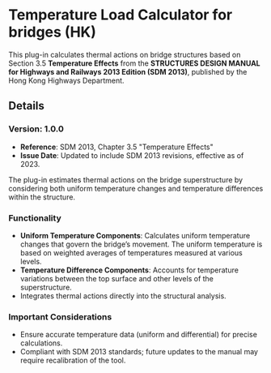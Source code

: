 # Temperature Load Calculator for bridges (HK)

This plug-in calculates thermal actions on bridge structures based on Section 3.5 **Temperature Effects** from the **STRUCTURES DESIGN MANUAL for Highways and Railways 2013 Edition (SDM 2013)**, published by the Hong Kong Highways Department.

## Details

### Version: 1.0.0

- **Reference**: SDM 2013, Chapter 3.5 "Temperature Effects"
- **Issue Date**: Updated to include SDM 2013 revisions, effective as of 2023.

The plug-in estimates thermal actions on the bridge superstructure by considering both uniform temperature changes and temperature differences within the structure.

### Functionality

- **Uniform Temperature Components**: Calculates uniform temperature changes that govern the bridge’s movement. The uniform temperature is based on weighted averages of temperatures measured at various levels.
- **Temperature Difference Components**: Accounts for temperature variations between the top surface and other levels of the superstructure.
- Integrates thermal actions directly into the structural analysis.

### Important Considerations

- Ensure accurate temperature data (uniform and differential) for precise calculations.
- Compliant with SDM 2013 standards; future updates to the manual may require recalibration of the tool.
